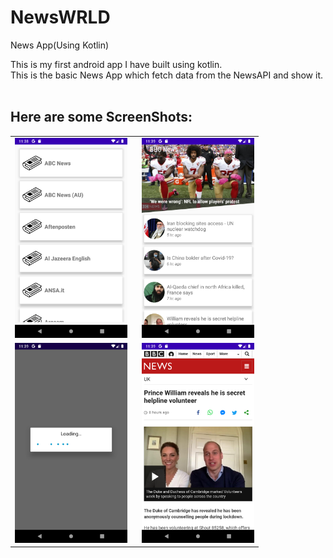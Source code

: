 # NewsWRLD
News App(Using Kotlin)

This is my first android app I have built using kotlin.<br>
This is the basic News App which fetch data from the NewsAPI and show it. <br><br>
<b><h2>Here are some ScreenShots:</h2></b>
<table>
  <tr>
    <td><img src="Images/ss1.png" width="180">&nbsp&nbsp&nbsp&nbsp&nbsp&nbsp<img src="Images/ss2.png" width="180"></td>
  </tr>
  <tr>
    <td><img src="Images/ss3.png" width="180">&nbsp&nbsp&nbsp&nbsp&nbsp&nbsp<img src="Images/ss4.png" width="180"></td>
  </tr>
</table>
